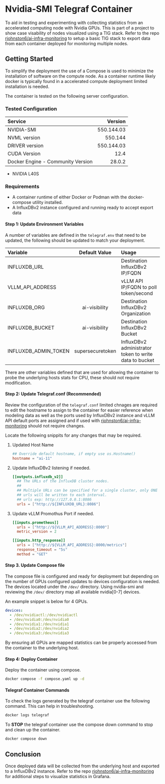 <!-- About Project -->
# Nvidia-SMI Telegraf Container
To aid in testing and experimenting with collecting statistics from an accelerated computing node with Nvidia GPUs. This is part of a project to show case visability of nodes visualized using a TIG stack. Refer to the repo [rjohnston6/ai-infra-monitoring][1] to setup a basic TIG stack to export data from each container deployed for monitoring multiple nodes.
 
<!-- Getting Started -->
## Getting Started
To simplify the deployment the use of a Compose is used to minimize the installation of software on the compute node. As a container runtime likely docker is typically found in a accelerated compute deployment limited installation is needed.

The container is tested on the following server configuration.

### Tested Configuration
| Service | Version |
| :-- | --: |
| NVIDIA-SMI | 550.144.03 |
| NVML version | 550.144 |
| DRIVER version | 550.144.03 |
| CUDA Version | 12.4 |
| Docker Engine - Community Version | 28.0.2 |


- NVIDIA L40S

### Requirements
- A container runtime of either Docker or Podman with the docker-compose utility installed.
- A InfluxDBv2 instance configured and running ready to accept export data

#### Step 1: Update Environment Variables
A number of variables are defined in the `telegraf.env` that need to be updated, the following should be updated to match your deployment.

| Variable | Default Value | Usage |
| :-- | :--: | :-- |
| INFLUXDB_URL | | Destination InfluxDBv2 IP/FQDN |
| VLLM_API_ADDRESS | | vLLM API IP/FQDN to poll token/second |
| INFLUXDB_ORG | ai-visibility | Destination InfluxDBv2 Organization |
| INFLUXDB_BUCKET | ai-visibility | Destination InfluxDBv2 Bucket |
| INFLUXDB_ADMIN_TOKEN | supersecuretoken | InfluxDBv2 administrator token to write data to bucket |

There are other variables defined that are used for allowing the container to probe the underlying hosts stats for CPU, these should not require modification.

#### Step 2: Update Telegraf.conf (Recommended)
Review the configuration of the `telegraf.conf` limited chnages are required to edit the hostname to assign to the container for easier reference when modeling data as well as the ports used by InfluxDBv2 instance and vLLM API default ports are assigned and if used with [rjohnston6/ai-infra-monitoring][1] should not require changes.

Locate the following snippits for any changes that may be required.

1. Updated Host Name
   ```toml
   ## Override default hostname, if empty use os.Hostname()
   hostname = "ai-11"
   ```
2. Update InfluxDBv2 listening if needed.
   ```toml
   [[outputs.influxdb_v2]]
     ## The URLs of the InfluxDB cluster nodes.
     ##
     ## Multiple URLs can be specified for a single cluster, only ONE of the
     ## urls will be written to each interval.
     ## urls exp: http://127.0.0.1:8086
     urls = ["http://${INFLUXDB_URL}:8086"]
   ```
3. Update vLLM Promothus Port if needed.
   ```toml
   [[inputs.prometheus]]
     urls = ["http://${VLLM_API_ADDRESS}:8000"]
     metric_version = 2

   [[inputs.http_response]]
     urls = ["http://${VLLM_API_ADDRESS}:8000/metrics"]
     response_timeout = "5s"
     method = "GET"
   ```

#### Step 3. Update Compose file
The compose file is configured and ready for deployment but depending on the number of GPUs configured updates to devices configuration is needed. The devices located under the `/dev/` directory. Using nvidia-smi and reviewing the `/dev/` directory map all available nvidia[0-7] devices.

An example snippet is below for 4 GPUs.
```yaml
devices:
  - /dev/nvidiactl:/dev/nvidiactl
  - /dev/nvidia0:/dev/nvidia0
  - /dev/nvidia1:/dev/nvidia1
  - /dev/nvidia2:/dev/nvidia2
  - /dev/nvidia3:/dev/nvidia3
```

By ensuring all GPUs are mapped statistics can be properly accessed from the container to the underlying host.

#### Step 4: Deploy Container
Deploy the container using compose.
```bash
docker compose -f compose.yaml up -d
```

#### Telegraf Container Commands

To check the logs generated by the telegraf container use the following command. This can help in troubleshooting.
```bash
docker logs telegraf
```
To **STOP** the telegraf container use the compose down command to stop and clean up the container.
```bash
docker compose down
```

## Conclusion
Once deployed data will be collected from the underlying host and exported to a InfluxDBv2 instance. Refer to the repo [rjohnston6/ai-infra-monitoring][1] for additional steps to visualize statistics in Grafana.

<!-- Roadmap -->
<!-- ## Roadmap
- [ ]  -->
<!-- MARKDOWN LINKS & IMAGES -->
<!-- https://www.markdownguide.org/basic-syntax/#reference-style-links -->
[1]: https://github.com/rjohnston6/ai-infra-monitoring

